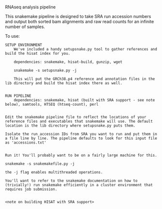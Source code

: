 

RNAseq analysis pipeline


This snakemake pipeline is designed to take SRA run accession numbers and output both sorted bam alignments and raw read counts for an infinite number of samples. 

To use: 

	SETUP ENVIRONMENT
		We've included a handy setupsnake.py tool to gather references and build the hisat index for you. 

		dependencies: snakemake, hisat-build, gunzip, wget 

		snakemake -s setupsnake.py -j 

		This will put the GRCh38.p4 reference and annotation files in the lib directory and build the hisat index there as well. 


	RUN PIPELINE
		dependencies: snakemake, hisat (built with SRA support - see note below), samtools, HTSEQ (htseq-count), perl 


	Edit the snakemake pipeline file to reflect the locations of your reference files and executables that snakemake will use. The default location is the lib directory where setupsnake.py puts them. 

	Isolate the run_accession IDs from SRA you want to run and put them in a file line by line. The pipeline defaults to look for this input file as 'accessions.txt' 


	Run it! You'll probably want to be on a fairly large machine for this.  

	snakemake -s snakemakefile.py -j 

	the -j flag enables multithreaded operations. 

	You'll want to refer to the snakemake documentation on how to (trivially!) run snakemake efficiently in a cluster environment that requires job submission. 


	<note on building HISAT with SRA support> 

	

